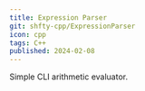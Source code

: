 ```yaml
---
title: Expression Parser
git: shfty-cpp/ExpressionParser
icon: cpp
tags: C++
published: 2024-02-08
---
```


Simple CLI arithmetic evaluator.

